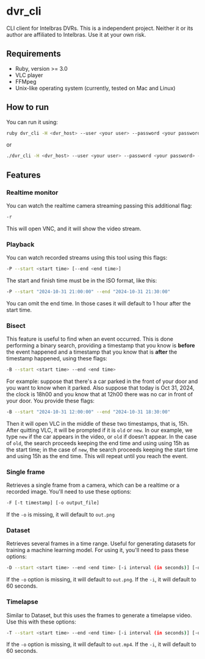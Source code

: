 # dvr_cli

CLI client for Intelbras DVRs. This is a independent project. Neither it or its
author are affiliated to Intelbras. Use it at your own risk.

## Requirements

- Ruby, version >= 3.0
- VLC player
- FFMpeg
- Unix-like operating system (currently, tested on Mac and Linux)

## How to run

You can run it using:

```bash
ruby dvr_cli -H <dvr_host> --user <your user> --password <your password> -c <channel> [other options]
```

or

```bash
./dvr_cli -H <dvr_host> --user <your user> --password <your password> -c <channel> [other options]
```

## Features

### Realtime monitor

You can watch the realtime camera streaming passing this additional flag:

```bash
-r
```

This will open VNC, and it will show the video stream.

### Playback

You can watch recorded streams using this tool using this flags:

```bash
-P --start <start time> [--end <end time>]
```

The start and finish time must be in the ISO format, like this:

```bash
-P --start "2024-10-31 21:00:00" --end "2024-10-31 21:30:00"
```

You can omit the end time. In those cases it will default to 1 hour after the
start time.

### Bisect

This feature is useful to find when an event occurred. This is done performing a
binary search, providing a timestamp that you know is __before__ the event
happened and a timestamp that you know that is __after__ the timestamp happened,
using these flags:


```bash
-B --start <start time> --end <end time>
```

For example: suppose that there's a car parked in the front of your door and you
want to know when it parked. Also suppose that today is Oct 31, 2024, the clock
is 18h00 and you know that at 12h00 there was no car in front of your door. You
provide these flags:

```bash
-B --start "2024-10-31 12:00:00" --end "2024-10-31 18:30:00"
```

Then it will open VLC in the middle of these two timestamps, that is, 15h. After
quitting VLC, it will be prompted if it is `old` or `new`. In our example, we
type `new` if the car appears in the video, or `old` if doesn't appear. In the
case of `old`, the search proceeds keeping the end time and using using 15h as
the start time; in the case of `new`, the search proceeds keeping the start time
and using 15h as the end time. This will repeat until you reach the event.

### Single frame

Retrieves a single frame from a camera, which can be a realtime or a recorded
image. You'll need to use these options:

```bash
-F [-t timestamp] [-o output_file]
```

If the `-o` is missing, it will default to `out.png`

### Dataset

Retrieves several frames in a time range. Useful for generating datasets for
training a machine learning model. For using it, you'll need to pass these
options:

```bash
-D --start <start time> --end <end time> [-i interval (in seconds)] [-o output_directory]
```

If the `-o` option is missing, it will default to `out.png`. If the `-i`, it
will default to 60 seconds.


### Timelapse

Similar to Dataset, but this uses the frames to generate a timelapse video. Use
this with these options:

```bash
-T --start <start time> --end <end time> [-i interval (in seconds)] [-o output_file]
```

If the `-o` option is missing, it will default to `out.mp4`. If the `-i`, it
will default to 60 seconds.
